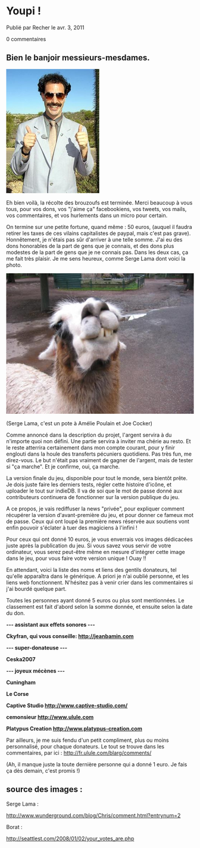 # Youpi !

Publié par Recher le avr. 3, 2011

0 commentaires

## Bien le banjoir messieurs-mesdames.

![bohrat](bohrat.jpg)

Eh bien voilà, la récolte des brouzoufs est terminée. Merci beaucoup à vous tous, pour vos dons, vos "j'aime ça" facebookiens, vos tweets, vos mails, vos commentaires, et vos hurlements dans un micro pour certain.

On termine sur une petite fortune, quand même : 50 euros, (auquel il faudra retirer les taxes de ces vilains capitalistes de paypal, mais c'est pas grave). Honnêtement, je n'étais pas sûr d'arriver à une telle somme. J'ai eu des dons honorables de la part de gens que je connais, et des dons plus modestes de la part de gens que je ne connais pas. Dans les deux cas, ça me fait très plaisir. Je me sens heureux, comme Serge Lama dont voici la photo.

![un lama](un_lama.jpg)

(Serge Lama, c'est un pote à Amélie Poulain et Joe Cocker)

Comme annoncé dans la description du projet, l'argent servira à du n'importe quoi non défini. Une partie servira à inviter ma chérie au resto. Et le reste atterrira certainement dans mon compte courant, pour y finir englouti dans la houle des transferts pécuniers quotidiens. Pas très fun, me direz-vous. Le but n'était pas vraiment de gagner de l'argent, mais de tester si "ça marche". Et je confirme, oui, ça marche.

La version finale du jeu, disponible pour tout le monde, sera bientôt prête. Je dois juste faire les derniers tests, régler cette histoire d'icône, et uploader le tout sur indieDB. Il va de soi que le mot de passe donné aux contributeurs continuera de fonctionner sur la version publique du jeu.

A ce propos, je vais rediffuser la news "privée", pour expliquer comment récupérer la version d'avant-première du jeu, et pour donner ce fameux mot de passe. Ceux qui ont loupé la première news réservée aux soutiens vont enfin pouvoir s'éclater à tuer des magiciens à l'infini !

Pour ceux qui ont donné 10 euros, je vous enverrais vos images dédicacées juste après la publication du jeu. Si vous savez vous servir de votre ordinateur, vous serez peut-être même en mesure d'intégrer cette image dans le jeu, pour vous faire votre version unique ! Ouay !!

En attendant, voici la liste des noms et liens des gentils donateurs, tel qu'elle apparaîtra dans le générique. A priori je n'ai oublié personne, et les liens web fonctionnent. N'hésitez pas à venir crier dans les commentaires si j'ai bourdé quelque part.

Toutes les personnes ayant donné 5 euros ou plus sont mentionnées. Le classement est fait d'abord selon la somme donnée, et ensuite selon la date du don.

**--- assistant aux effets sonores ---**

**Ckyfran, qui vous conseille: http://jeanbamin.com**

**--- super-donateuse ---**

**Ceska2007**

**--- joyeux mécènes ---**

**Cuningham**

**Le Corse**

**Captive Studio http://www.captive-studio.com/**

**cemonsieur http://www.ulule.com**

**Platypus Creation http://www.platypus-creation.com**

Par ailleurs, je me suis fendu d'un petit compliment, plus ou moins personnalisé, pour chaque donateurs. Le tout se trouve dans les commentaires, par ici : http://fr.ulule.com/blarg/comments/

(Ah, il manque juste la toute dernière personne qui a donné 1 euro. Je fais ça dès demain, c'est promis !)

## source des images :

Serge Lama :

http://www.wunderground.com/blog/Chris/comment.html?entrynum=2

Borat :

http://seattlest.com/2008/01/02/your_votes_are.php


